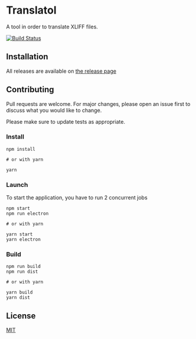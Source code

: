 # Translatol

A tool in order to translate XLIFF files.

[![Build Status](https://app.travis-ci.com/vtabary/translatol.svg?branch=master)](https://app.travis-ci.com/vtabary/translatol)

## Installation

All releases are available on [the release page](https://github.com/vtabary/translatol/releases)

## Contributing

Pull requests are welcome. For major changes, please open an issue first to discuss what you would like to change.

Please make sure to update tests as appropriate.

### Install

```shell
npm install

# or with yarn

yarn
```

### Launch

To start the application, you have to run 2 concurrent jobs

```shell
npm start
npm run electron

# or with yarn

yarn start
yarn electron
```

### Build

```shell
npm run build
npm run dist

# or with yarn

yarn build
yarn dist
```

## License

[MIT](https://choosealicense.com/licenses/mit/)
